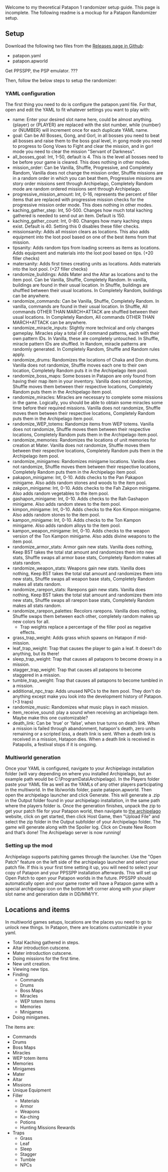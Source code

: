 Welcome to my theoretical Patapon 1 randomizer setup guide. This page is incomplete. The following readme is a mockup for a Patapon Randomizer setup.
## Setup
Download the following two files from the [Releases page in Github](putlinkhere):
- patapon.yaml
- patapon.apworld

Get PPSSPP, the PSP emulator.
???

Then, follow the below steps to setup the randomizer:

### YAML configuration
The first thing you need to do is configure the patapon.yaml file. For that, open and
edit the YAML to fit whatever settings you want to play with:
- name: Enter your desired slot name here, could be almost anything. {player} or {PLAYER} are replaced with the slot number, while {number} or {NUMBER} will increment once for each duplicate YAML name.
- goal: Can be All Bosses, Gong, and Gorl, in all bosses you need to beat all bosses and raise them to the boss goal level, in gong mode you need to progress to Gong Vows to Fight and clear the mission, and in gorl mode you need to clear the mission "Servant of Darkness".
- all_bosses_goal: Int, 1-50, default is 4. This is the level all bosses need to be before your game is cleared. This does nothing in other modes.
- mission_order: Can be Vanilla, Shuffle, Progressive, and Completely Random, Vanilla does not change the mission order, Shuffle missions are in a random order in which you can beat them, Progressive missions are story order missions sent through Archipelago, Completely Random mode are random ordered missions sent through Archipelago.
- progressive_mission_amount: Int, 0-16, represents the percent of filler items that are replaced with progressive mission checks for the progressive mission order mode. This does nothing in other modes.
- kaching_gather_step: Int, 50-500. Changes how much total kaching gathered is needed to send out an item. Default is 150.
- kaching_gather_count: Int, 0-80. Changes how many kaching steps exist. Default is 40. Setting this 0 disables these filler checks.
- missionsanity: Adds all mission clears as locations. This also adds equipment into the loot pool based on one of the best items from that mission.
- tipsanity: Adds random tips from loading screens as items as locations. Adds equipment and materials into the loot pool based on tips. (+20 filler checks)
- matersanity: Adds first times creating units as locations. Adds materials into the loot pool. (+27 filler checks)
- randomize_buildings: Adds Mater and the Altar as locations and to the item pool. Can be Vanilla, Shuffle, Completely Random. In vanilla, buildings are found in their usual location. In Shuffle, buildings are shuffled between their usual locations. In Completely Random, buildings can be anywhere.
- randomize_commands: Can be Vanilla, Shuffle, Completely Random. In vanilla, commands are found in their usual location. In Shuffle, All commands OTHER THAN MARCH+ATTACK are shuffled between their usual locations. In Completely Random, All commands OTHER THAN MARCH+ATTACK can be anywhere.
- randomize_miracle_inputs: Slightly more technical and only changes gameplay. Miracles play a total of 8 command patterns, each with their own pattern IDs. In Vanilla, these are completely untouched. In Shuffle, miracle pattern IDs are shuffled. In Random, miracle patterns are randomly generated. In Completely Random, Shuffle and Random rules apply.
- randomize_drums: Randomizes the locations of Chaka and Don drums. Vanilla does not randomize, Shuffle moves each one to their own location, Completely Random puts it in the Archipelago item pool. 
- randomize_boss_maps: Some bosses in Patapon are only found from having their map item in your inventory. Vanilla does not randomize, Shuffle moves them between their respective locations, Completely Random puts them in the Archipelago item pool. 
- randomize_miracles: Miracles are necessary to complete some missions in the game. Logically, you should be able to obtain some miracles some time before their required missions. Vanilla does not randomize, Shuffle moves them between their respective locations, Completely Random puts them in the Archipelago item pool. 
- randomize_WEP_totems: Randomize items from WEP totems. Vanilla does not randomize, Shuffle moves them between their respective locations, Completely Random puts them in the Archipelago item pool.
- randomize_memories: Randomizes the locations of unit memories for creation at Mater. Vanilla does not randomize, Shuffle moves them between their respective locations, Completely Random puts them in the Archipelago item pool. 
- randomize_minigames: Randomizes minigame locations. Vanilla does not randomize, Shuffle moves them between their respective locations, Completely Random puts them in the Archipelago item pool. 
- pakapon_minigame: Int, 0-10. Adds checks to the Pan Pakapon minigame. Also adds random stones and woods to the item pool.
- zakpon_minigame: Int, 0-10. Adds checks to the Fah Zakpon minigame. Also adds random vegetables to the item pool.
- gashapon_minigame: Int, 0-10. Adds checks to the Rah Gashapon minigame. Also adds random stews to the item pool.
- kimpon_minigame: Int, 0-10. Adds checks to the Kon Kimpon minigame. Also adds random stones to the item pool.
- kampon_minigame: Int, 0-10. Adds checks to the Ton Kampon minigame. Also adds random alloys to the item pool.
- kampon_weapon_minigame: Int, 0-10. Adds checks to the weapon version of the Ton Kampon minigame. Also adds divine weapons to the item pool.
- randomize_armor_stats: Armor gain new stats. Vanilla does nothing, Keep BST takes the total stat amount and randomizes them into new stats, Shuffle swaps all armor base stats, Completely Random makes all stats random.
- randomize_weapon_stats: Weapons gain new stats. Vanilla does nothing, Keep BST takes the total stat amount and randomizes them into new stats, Shuffle swaps all weapon base stats, Completely Random makes all stats random.
- randomize_rarepon_stats: Rarepons gain new stats. Vanilla does nothing, Keep BST takes the total stat amount and randomizes them into new stats, Shuffle swaps all rarepon base stats, Completely Random makes all stats random.
- randomize_rarepon_palettes: Recolors rarepons. Vanilla does nothing, Shuffle swaps them between each other, completely random makes up new colors for all.
    - Trap weights replace a percentage of the filler pool as negative effects.
- grass_trap_weight: Adds grass which spawns on Hatapon if mid-mission.
- leaf_trap_weight: Trap that causes the player to gain a leaf. It doesn't do anything, but its there!
- sleep_trap_weight: Trap that causes all patapons to become drowsy in a mission. 
- stagger_trap_weight: Trap that causes all patapons to become staggered in a mission.
- tumble_trap_weight: Trap that causes all patapons to become tumbled in a mission.
- additional_npc_trap: Adds unused NPCs to the item pool. They don't do anything except make you look into the development history of Patapon. (+3 traps)
- randomize_music: Randomizes what music plays in each mission.
- item_receive_sound: play a sound when receiving an archipelago item. Maybe make this one customizable?
- death_link: Can be 'true' or 'false', when true turns on death link. When a mission is failed through abandonment, hatapon's death, zero units remaining or a scripted loss, a death link is sent. When a death link is received in a mission, Hatapon dies. When a death link is received in Patapolis, a festival stops if it is ongoing.

### Multiworld generation
Once your YAML is configured, navigate to your Archipelago installation folder (will vary
depending on where you installed Archipielago, but an example path would be
C:\ProgramData\Archipelago). In the Players folder paste your YAML file as well as the
YAMLs of any other players participating in the multiworld. In the lib/worlds folder, paste
patapon.apworld. Then open the archipelago launcher and click Generate. This will
generate a .zip in the Output folder found in your archipelago installation, in the same path
where the players folder is. Once the generation finishes, unpack the zip to get your patch file 
for your Patapon world, then navigate to [the archipelago](https://archipelago.gg) website, 
click on get started, then click Host Game, then "Upload File" and select the zip
folder in the Output subfolder of your Archipelago folder. The game will generate along with
the Spoiler log. Click on Create New Room and that’s done! The Archipelago server is now
running!

### Setting up the mod
Archipelago supports patching games through the launcher. 
Use the "Open Patch" feature on the left side of the archipelago launcher and select your patch file. 
If this is your first time setting it up, you will need to select your copy of Patapon and your PPSSPP installation afterwards. 
This will set up Open Patch to open your Patapon worlds in the future. PPSSPP should automatically open and your game
roster will have a Patapon game with a special archipelago icon on the bottom left corner 
along with your player slot name and generation date in DD/MM/YY.

## Locations and items
In multiworld games setups, locations are the places you need to go to unlock new things.
In Patapon, there are locations customizable in your yaml.
- Total Kaching gathered in steps.
- Altar introduction cutscene.
- Mater introduction cutscene.
- Doing missions for the first time.
- New unit creation.
- Viewing new tips.
- Finding:
  - Commands
  - Drums
  - Boss Maps
  - Miracles
  - WEP totem items
  - Memories
  - Minigames
- Doing minigames.

The items are:
- Commands
- Drums
- Boss Maps
- Miracles
- WEP totem items
- Memories
- Minigames
- Mater
- Altar
- Missions
- Unique Equipment
- Filler
  - Materials
  - Armor
  - Weapons
  - Ka-ching
  - Potions
  - Hunting Missions Rewards
- Traps
  - Grass
  - Leaf
  - Sleep
  - Stagger
  - Tumble
  - NPCs

